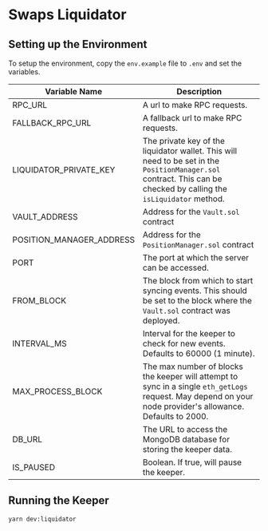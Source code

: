 # Swaps Liquidator

## Setting up the Environment

To setup the environment, copy the `env.example` file to `.env` and set the variables.

| Variable Name                         | Description                                                                                                                                                                                              |
| ------------------------------------- | -------------------------------------------------------------------------------------------------------------------------------------------------------------------------------------------------------- |
| RPC_URL                               | A url to make RPC requests.                                                                                                                                                                              |
| FALLBACK_RPC_URL                      | A fallback url to make RPC requests.                                                                                                                                                                     |
| LIQUIDATOR_PRIVATE_KEY                | The private key of the liquidator wallet. This will need to be set in the `PositionManager.sol` contract. This can be checked by calling the `isLiquidator` method.                                      |
| VAULT_ADDRESS                         | Address for the `Vault.sol` contract                                                                                                                                                                     |
| POSITION_MANAGER_ADDRESS              | Address for the `PositionManager.sol` contract                                                                                                                                                           |
| PORT                                  | The port at which the server can be accessed.                                                                                                                                                            |
| FROM_BLOCK                            | The block from which to start syncing events. This should be set to the block where the `Vault.sol` contract was deployed.                                                                               |
| INTERVAL_MS                           | Interval for the keeper to check for new events. Defaults to 60000 (1 minute).                                                                                                                           |
| MAX_PROCESS_BLOCK                     | The max number of blocks the keeper will attempt to sync in a single `eth_getLogs` request. May depend on your node provider's allowance. Defaults to 2000.                                              |
| DB_URL                                | The URL to access the MongoDB database for storing the keeper data.                                                                                                                                      |
| IS_PAUSED                             | Boolean. If true, will pause the keeper.                                                                                                                                                                 |

## Running the Keeper

```
yarn dev:liquidator
```